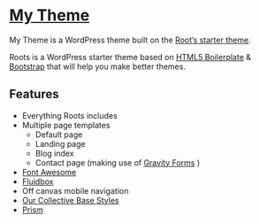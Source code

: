 # [My Theme](http://justinchick.com)

My Theme is a WordPress theme built on the [Root’s starter theme](http://roots.io/).

Roots is a WordPress starter theme based on [HTML5 Boilerplate](http://html5boilerplate.com/) & [Bootstrap](http://getbootstrap.com/) that will help you make better themes.

## Features
* Everything Roots includes
* Multiple page templates
	* Default page
	* Landing page
	* Blog index
	* Contact page (making use of [Gravity Forms](http://www.gravityforms.com/) )
* [Font Awesome](http://fortawesome.github.io/Font-Awesome/)
* [Fluidbox](http://terrymun.github.io/Fluidbox/)
* Off canvas mobile navigation
* [Our Collective Base Styles](https://github.com/jaechick/Our-Collective-Base-Styles)
* [Prism](http://prismjs.com/index.html)